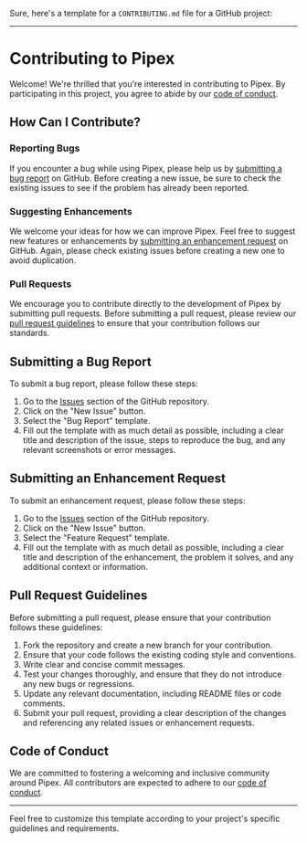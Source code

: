 Sure, here's a template for a `CONTRIBUTING.md` file for a GitHub project:

---

# Contributing to Pipex

Welcome! We're thrilled that you're interested in contributing to Pipex. By participating in this project, you agree to abide by our [code of conduct](CODE_OF_CONDUCT.md).

## How Can I Contribute?

### Reporting Bugs

If you encounter a bug while using Pipex, please help us by [submitting a bug report](#submitting-a-bug-report) on GitHub. Before creating a new issue, be sure to check the existing issues to see if the problem has already been reported.

### Suggesting Enhancements

We welcome your ideas for how we can improve Pipex. Feel free to suggest new features or enhancements by [submitting an enhancement request](#submitting-an-enhancement-request) on GitHub. Again, please check existing issues before creating a new one to avoid duplication.

### Pull Requests

We encourage you to contribute directly to the development of Pipex by submitting pull requests. Before submitting a pull request, please review our [pull request guidelines](#pull-request-guidelines) to ensure that your contribution follows our standards.

## Submitting a Bug Report

To submit a bug report, please follow these steps:

1. Go to the [Issues](https://github.com/0xniv/pipex/issues) section of the GitHub repository.
2. Click on the "New Issue" button.
3. Select the "Bug Report" template.
4. Fill out the template with as much detail as possible, including a clear title and description of the issue, steps to reproduce the bug, and any relevant screenshots or error messages.

## Submitting an Enhancement Request

To submit an enhancement request, please follow these steps:

1. Go to the [Issues](https://github.com/0xniv/pipex/issues) section of the GitHub repository.
2. Click on the "New Issue" button.
3. Select the "Feature Request" template.
4. Fill out the template with as much detail as possible, including a clear title and description of the enhancement, the problem it solves, and any additional context or information.

## Pull Request Guidelines

Before submitting a pull request, please ensure that your contribution follows these guidelines:

1. Fork the repository and create a new branch for your contribution.
2. Ensure that your code follows the existing coding style and conventions.
3. Write clear and concise commit messages.
4. Test your changes thoroughly, and ensure that they do not introduce any new bugs or regressions.
5. Update any relevant documentation, including README files or code comments.
6. Submit your pull request, providing a clear description of the changes and referencing any related issues or enhancement requests.

## Code of Conduct

We are committed to fostering a welcoming and inclusive community around Pipex. All contributors are expected to adhere to our [code of conduct](CODE_OF_CONDUCT.md).

---

Feel free to customize this template according to your project's specific guidelines and requirements.
